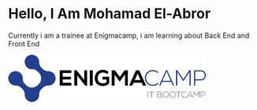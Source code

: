 # Hello, I Am Mohamad El-Abror


Currently i am a trainee at Enigmacamp, i am learning about Back End and Front End


<img href="https://enigmacamp.com" src="enigmacamp.gif" height="96">



